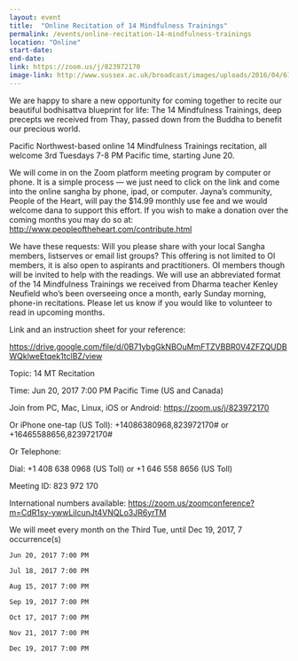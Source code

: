 ```yaml
---
layout: event
title:  "Online Recitation of 14 Mindfulness Trainings"
permalink: /events/online-recitation-14-mindfulness-trainings
location: "Online"
start-date:   
end-date:   
link: https://zoom.us/j/823972170
image-link: http://www.sussex.ac.uk/broadcast/images/uploads/2016/04/6106.item.jpg
---
```


We are happy to share a new opportunity for coming together to recite our beautiful bodhisattva blueprint for life:
The 14 Mindfulness Trainings, deep precepts we received from Thay, passed down from the Buddha to benefit our precious world.

Pacific Northwest-based online 14 Mindfulness Trainings recitation, all welcome
3rd Tuesdays 7-8 PM Pacific time, starting June 20.

We will come in on the Zoom platform meeting program by computer or phone.
It is a simple process — we just need to click on the link and come into the online sangha by phone, ipad, or computer.
Jayna’s community, People of the Heart, will pay the $14.99 monthly use fee and we would welcome dana to support this effort.
If you wish to make a donation over the coming months you may do so at: <http://www.peopleoftheheart.com/contribute.html>

We have these requests: Will you please share with your local Sangha members, listserves or email list groups?
This offering is not limited to OI members, it is also open to aspirants and practitioners.
OI members though will be invited to help with the readings. We will use an abbreviated format of the 14 Mindfulness Trainings
we received from Dharma teacher Kenley Neufield who’s been overseeing once a month, early Sunday morning,
phone-in recitations. Please let us know if you would like to volunteer to read in upcoming months.

Link and an instruction sheet for your reference:

<https://drive.google.com/file/d/0B71ybgGkNBOuMmFTZVBBR0V4ZFZQUDBWQklweEtqek1tclBZ/view>

Topic: 14 MT Recitation

Time: Jun 20, 2017 7:00 PM Pacific Time (US and Canada)

Join from PC, Mac, Linux, iOS or Android: <https://zoom.us/j/823972170>

Or iPhone one-tap (US Toll):  +14086380968,823972170# or +16465588656,823972170#

Or Telephone:

Dial: +1 408 638 0968 (US Toll) or +1 646 558 8656 (US Toll)

Meeting ID: 823 972 170

International numbers available: <https://zoom.us/zoomconference?m=CdR1sy-ywwLilcunJt4VNQLo3JR6yrTM>

We will meet every month on the Third Tue, until Dec 19, 2017, 7 occurrence(s)

    Jun 20, 2017 7:00 PM

    Jul 18, 2017 7:00 PM

    Aug 15, 2017 7:00 PM

    Sep 19, 2017 7:00 PM

    Oct 17, 2017 7:00 PM

    Nov 21, 2017 7:00 PM

    Dec 19, 2017 7:00 PM

